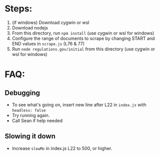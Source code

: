 # Steps:
1. (if windows) Download cygwin or wsl
1. Download nodejs
1. From this directory, run `npm install` (use cygwin or wsl for windows)
1. Configure the range of documents to scrape by changing START and END values in `scrape.js` (L76 & 77)
1. Run `node regulations.gov/initial` from this directory (use cygwin or wsl for windows)

# FAQ:
## Debugging
- To see what's going on, insert new line after L22 in `index.js` with `headless: false`
- Try running again.
- Call Sean if help needed
## Slowing it down
- Increase `slowMo` in index.js L22 to 500, or higher.
